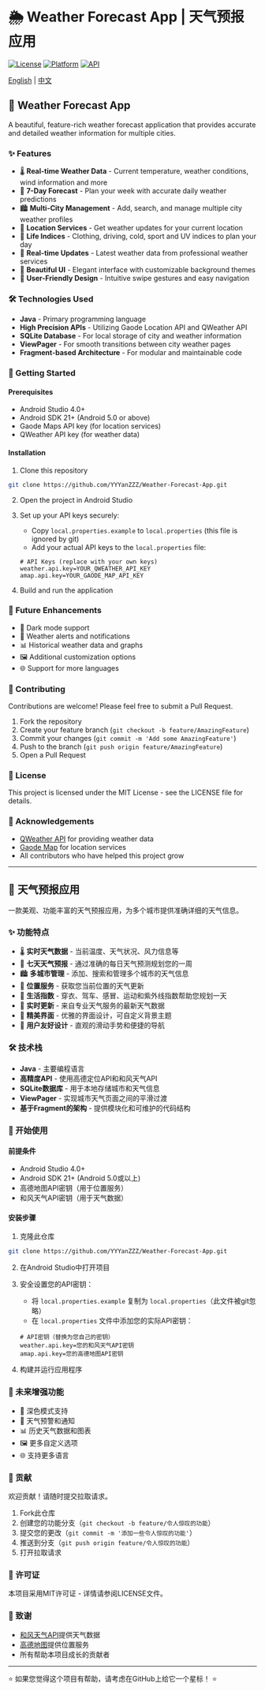 # 🌦️ Weather Forecast App | 天气预报应用

[![License](https://img.shields.io/badge/License-MIT-blue.svg)](LICENSE)
[![Platform](https://img.shields.io/badge/Platform-Android-green.svg)](https://www.android.com/)
[![API](https://img.shields.io/badge/API-21%2B-brightgreen.svg)](https://android-arsenal.com/api?level=21)

[English](#english) | [中文](#chinese)



<a id="english"></a>
## 📱 Weather Forecast App

A beautiful, feature-rich weather forecast application that provides accurate and detailed weather information for multiple cities.

### ✨ Features

- 🌡️ **Real-time Weather Data** - Current temperature, weather conditions, wind information and more
- 📅 **7-Day Forecast** - Plan your week with accurate daily weather predictions
- 🏙️ **Multi-City Management** - Add, search, and manage multiple city weather profiles
- 📍 **Location Services** - Get weather updates for your current location
- 🧥 **Life Indices** - Clothing, driving, cold, sport and UV indices to plan your day
- 🔄 **Real-time Updates** - Latest weather data from professional weather services
- 🎨 **Beautiful UI** - Elegant interface with customizable background themes
- 📱 **User-Friendly Design** - Intuitive swipe gestures and easy navigation



### 🛠️ Technologies Used

- **Java** - Primary programming language
- **High Precision APIs** - Utilizing Gaode Location API and QWeather API
- **SQLite Database** - For local storage of city and weather information
- **ViewPager** - For smooth transitions between city weather pages
- **Fragment-based Architecture** - For modular and maintainable code


### 🚀 Getting Started

#### Prerequisites

- Android Studio 4.0+
- Android SDK 21+ (Android 5.0 or above)
- Gaode Maps API key (for location services)
- QWeather API key (for weather data)

#### Installation

1. Clone this repository
```bash
git clone https://github.com/YYYanZZZ/Weather-Forecast-App.git
```

2. Open the project in Android Studio

3. Set up your API keys securely:
   - Copy `local.properties.example` to `local.properties` (this file is ignored by git)
   - Add your actual API keys to the `local.properties` file:
   ```properties
   # API Keys (replace with your own keys)
   weather.api.key=YOUR_QWEATHER_API_KEY
   amap.api.key=YOUR_GAODE_MAP_API_KEY
   ```

4. Build and run the application

### 🔮 Future Enhancements

- 🌚 Dark mode support
- 🔔 Weather alerts and notifications
- 📊 Historical weather data and graphs
- 🖼️ Additional customization options
- 🌐 Support for more languages

### 🤝 Contributing

Contributions are welcome! Please feel free to submit a Pull Request.

1. Fork the repository
2. Create your feature branch (`git checkout -b feature/AmazingFeature`)
3. Commit your changes (`git commit -m 'Add some AmazingFeature'`)
4. Push to the branch (`git push origin feature/AmazingFeature`)
5. Open a Pull Request

### 📄 License

This project is licensed under the MIT License - see the LICENSE file for details.

### 🙏 Acknowledgements

- [QWeather API](https://dev.qweather.com/) for providing weather data
- [Gaode Map](https://lbs.amap.com/) for location services
- All contributors who have helped this project grow

---

<a id="chinese"></a>
## 📱 天气预报应用

一款美观、功能丰富的天气预报应用，为多个城市提供准确详细的天气信息。

### ✨ 功能特点

- 🌡️ **实时天气数据** - 当前温度、天气状况、风力信息等
- 📅 **七天天气预报** - 通过准确的每日天气预测规划您的一周
- 🏙️ **多城市管理** - 添加、搜索和管理多个城市的天气信息
- 📍 **位置服务** - 获取您当前位置的天气更新
- 🧥 **生活指数** - 穿衣、驾车、感冒、运动和紫外线指数帮助您规划一天
- 🔄 **实时更新** - 来自专业天气服务的最新天气数据
- 🎨 **精美界面** - 优雅的界面设计，可自定义背景主题
- 📱 **用户友好设计** - 直观的滑动手势和便捷的导航



### 🛠️ 技术栈

- **Java** - 主要编程语言
- **高精度API** - 使用高德定位API和和风天气API
- **SQLite数据库** - 用于本地存储城市和天气信息
- **ViewPager** - 实现城市天气页面之间的平滑过渡
- **基于Fragment的架构** - 提供模块化和可维护的代码结构


### 🚀 开始使用

#### 前提条件

- Android Studio 4.0+
- Android SDK 21+ (Android 5.0或以上)
- 高德地图API密钥（用于位置服务）
- 和风天气API密钥（用于天气数据）

#### 安装步骤

1. 克隆此仓库
```bash
git clone https://github.com/YYYanZZZ/Weather-Forecast-App.git
```

2. 在Android Studio中打开项目

3. 安全设置您的API密钥：
   - 将 `local.properties.example` 复制为 `local.properties`（此文件被git忽略）
   - 在 `local.properties` 文件中添加您的实际API密钥：
   ```properties
   # API密钥（替换为您自己的密钥）
   weather.api.key=您的和风天气API密钥
   amap.api.key=您的高德地图API密钥
   ```

4. 构建并运行应用程序

### 🔮 未来增强功能

- 🌚 深色模式支持
- 🔔 天气预警和通知
- 📊 历史天气数据和图表
- 🖼️ 更多自定义选项
- 🌐 支持更多语言

### 🤝 贡献

欢迎贡献！请随时提交拉取请求。

1. Fork此仓库
2. 创建您的功能分支（`git checkout -b feature/令人惊叹的功能`）
3. 提交您的更改（`git commit -m '添加一些令人惊叹的功能'`）
4. 推送到分支（`git push origin feature/令人惊叹的功能`）
5. 打开拉取请求

### 📄 许可证

本项目采用MIT许可证 - 详情请参阅LICENSE文件。

### 🙏 致谢

- [和风天气API](https://dev.qweather.com/)提供天气数据
- [高德地图](https://lbs.amap.com/)提供位置服务
- 所有帮助本项目成长的贡献者

---

⭐ 如果您觉得这个项目有帮助，请考虑在GitHub上给它一个星标！ ⭐ 
